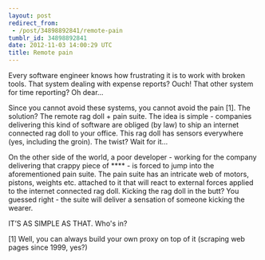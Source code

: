 ```yaml
---
layout: post
redirect_from:
 - /post/34898892841/remote-pain
tumblr_id: 34898892841
date: 2012-11-03 14:00:29 UTC
title: Remote pain
---
```


Every software engineer knows how frustrating it is to work with broken tools. That system dealing with expense reports? Ouch! That other system for time reporting? Oh dear…

Since you cannot avoid these systems, you cannot avoid the pain [1]. The solution? The remote rag doll + pain suite. The idea is simple - companies delivering this kind of software are obliged (by law) to ship an internet connected rag doll to your office. This rag doll has sensors everywhere (yes, including the groin). The twist? Wait for it…

On the other side of the world, a poor developer - working for the company delivering that crappy piece of \**** - is forced to jump into the aforementioned pain suite. The pain suite has an intricate web of motors, pistons, weights etc. attached to it that will react to external forces applied to the internet connected rag doll. Kicking the rag doll in the butt? You guessed right - the suite will deliver a sensation of someone kicking the wearer.

IT’S AS SIMPLE AS THAT. Who's in?

[1] Well, you can always build your own proxy on top of it (scraping web pages since 1999, yes?)
